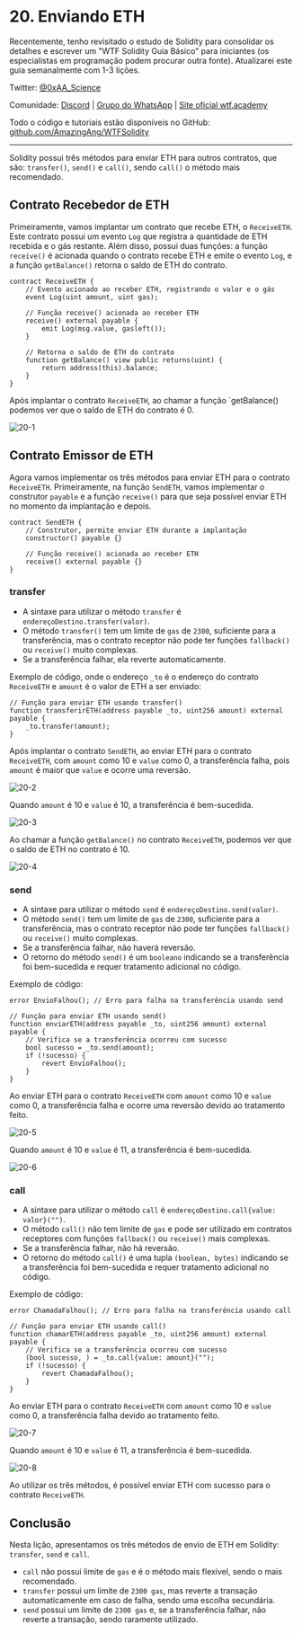 # 20. Enviando ETH

Recentemente, tenho revisitado o estudo de Solidity para consolidar os detalhes e escrever um "WTF Solidity Guia Básico" para iniciantes (os especialistas em programação podem procurar outra fonte). Atualizarei este guia semanalmente com 1-3 lições.

Twitter: [@0xAA_Science](https://twitter.com/0xAA_Science)

Comunidade: [Discord](https://discord.gg/5akcruXrsk) | [Grupo do WhatsApp](https://docs.google.com/forms/d/e/1FAIpQLSe4KGT8Sh6sJ7hedQRuIYirOoZK_85miz3dw7vA1-YjodgJ-A/viewform?usp=sf_link) | [Site oficial wtf.academy](https://wtf.academy)

Todo o código e tutoriais estão disponíveis no GitHub: [github.com/AmazingAng/WTFSolidity](https://github.com/AmazingAng/WTFSolidity)

-----

Solidity possui três métodos para enviar ETH para outros contratos, que são: `transfer()`, `send()` e `call()`, sendo `call()` o método mais recomendado.

## Contrato Recebedor de ETH

Primeiramente, vamos implantar um contrato que recebe ETH, o `ReceiveETH`. Este contrato possui um evento `Log` que registra a quantidade de ETH recebida e o gás restante. Além disso, possui duas funções: a função `receive()` é acionada quando o contrato recebe ETH e emite o evento `Log`, e a função `getBalance()` retorna o saldo de ETH do contrato.

```solidity
contract ReceiveETH {
    // Evento acionado ao receber ETH, registrando o valor e o gás
    event Log(uint amount, uint gas);
    
    // Função receive() acionada ao receber ETH
    receive() external payable {
        emit Log(msg.value, gasleft());
    }
    
    // Retorna o saldo de ETH do contrato
    function getBalance() view public returns(uint) {
        return address(this).balance;
    }
}
```

Após implantar o contrato `ReceiveETH`, ao chamar a função `getBalance() podemos ver que o saldo de ETH do contrato é 0.

![20-1](./img/20-1.png)

## Contrato Emissor de ETH

Agora vamos implementar os três métodos para enviar ETH para o contrato `ReceiveETH`. Primeiramente, na função `SendETH`, vamos implementar o construtor `payable` e a função `receive()` para que seja possível enviar ETH no momento da implantação e depois.

```solidity
contract SendETH {
    // Construtor, permite enviar ETH durante a implantação
    constructor() payable {}
    
    // Função receive() acionada ao receber ETH
    receive() external payable {}
}
```

### transfer

- A sintaxe para utilizar o método `transfer` é `endereçoDestino.transfer(valor)`.
- O método `transfer()` tem um limite de `gas` de `2300`, suficiente para a transferência, mas o contrato receptor não pode ter funções `fallback()` ou `receive()` muito complexas.
- Se a transferência falhar, ela reverte automaticamente.

Exemplo de código, onde o endereço `_to` é o endereço do contrato `ReceiveETH` e `amount` é o valor de ETH a ser enviado:

```solidity
// Função para enviar ETH usando transfer()
function transferirETH(address payable _to, uint256 amount) external payable {
    _to.transfer(amount);
}
```

Após implantar o contrato `SendETH`, ao enviar ETH para o contrato `ReceiveETH`, com `amount` como 10 e `value` como 0, a transferência falha, pois `amount` é maior que `value` e ocorre uma reversão.

![20-2](./img/20-2.png)

Quando `amount` é 10 e `value` é 10, a transferência é bem-sucedida.

![20-3](./img/20-3.png)

Ao chamar a função `getBalance()` no contrato `ReceiveETH`, podemos ver que o saldo de ETH no contrato é 10.

![20-4](./img/20-4.png)

### send

- A sintaxe para utilizar o método `send` é `endereçoDestino.send(valor)`.
- O método `send()` tem um limite de `gas` de `2300`, suficiente para a transferência, mas o contrato receptor não pode ter funções `fallback()` ou `receive()` muito complexas.
- Se a transferência falhar, não haverá reversão.
- O retorno do método `send()` é um `booleano` indicando se a transferência foi bem-sucedida e requer tratamento adicional no código.

Exemplo de código:

```solidity
error EnvioFalhou(); // Erro para falha na transferência usando send

// Função para enviar ETH usando send()
function enviarETH(address payable _to, uint256 amount) external payable {
    // Verifica se a transferência ocorreu com sucesso
    bool sucesso = _to.send(amount);
    if (!sucesso) {
        revert EnvioFalhou();
    }
}
```

Ao enviar ETH para o contrato `ReceiveETH` com `amount` como 10 e `value` como 0, a transferência falha e ocorre uma reversão devido ao tratamento feito.

![20-5](./img/20-5.png)

Quando `amount` é 10 e `value` é 11, a transferência é bem-sucedida.

![20-6](./img/20-6.png)

### call

- A sintaxe para utilizar o método `call` é `endereçoDestino.call{value: valor}("")`.
- O método `call()` não tem limite de `gas` e pode ser utilizado em contratos receptores com funções `fallback()` ou `receive()` mais complexas.
- Se a transferência falhar, não há reversão.
- O retorno do método `call()` é uma tupla `(boolean, bytes)` indicando se a transferência foi bem-sucedida e requer tratamento adicional no código.

Exemplo de código:

```solidity
error ChamadaFalhou(); // Erro para falha na transferência usando call

// Função para enviar ETH usando call()
function chamarETH(address payable _to, uint256 amount) external payable {
    // Verifica se a transferência ocorreu com sucesso
    (bool sucesso, ) = _to.call{value: amount}("");
    if (!sucesso) {
        revert ChamadaFalhou();
    }
}
```

Ao enviar ETH para o contrato `ReceiveETH` com `amount` como 10 e `value` como 0, a transferência falha devido ao tratamento feito.

![20-7](./img/20-7.png)

Quando `amount` é 10 e `value` é 11, a transferência é bem-sucedida.

![20-8](./img/20-8.png)

Ao utilizar os três métodos, é possível enviar ETH com sucesso para o contrato `ReceiveETH`.

## Conclusão

Nesta lição, apresentamos os três métodos de envio de ETH em Solidity: `transfer`, `send` e `call`.

- `call` não possui limite de `gas` e é o método mais flexível, sendo o mais recomendado.
- `transfer` possui um limite de `2300 gas`, mas reverte a transação automaticamente em caso de falha, sendo uma escolha secundária.
- `send` possui um limite de `2300 gas` e, se a transferência falhar, não reverte a transação, sendo raramente utilizado.

<!-- This file was translated using AI by repo_ai_translate. For more information, visit https://github.com/marcelojsilva/repo_ai_translate -->